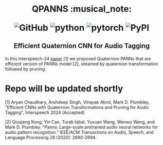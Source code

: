 <h1 align="center">
<p>QPANNS :musical_note:</p>
<p align="center">
<img alt="GitHub" src="https://img.shields.io/github/license/cross-caps/AFLI?color=green&logo=GNU&logoColor=green">
<img alt="python" src="https://img.shields.io/badge/python-%3E%3D3.8-blue?logo=python">
<img alt="pytorch" src="https://img.shields.io/badge/pytorch-%3E%3D1.8-orange?logo=pytorch">
<img alt="PyPI" src="https://img.shields.io/badge/release-v1.0-brightgreen?logo=apache&logoColor=brightgreen">
</p>
</h1>

<h2 align="center">
<p>Efficient Quaternion CNN for Audio Tagging</p>
</h2> 


In this Interspeech-24 [paper]() [1] we proposed Quaternion PANNs that are efficient version of PANNs model [2], obtained by quaternion transformation followed by pruning. 

# Repo will be updated shortly








[1] Aryan Chaudhary, Arshdeep Singh, Vinayak Abrol, Mark D. Plumbley, "Efficient CNNs with Quaternion Transformations and Pruning for Audio Tagging", Interspeech 2024 (Accepted)

[2] Qiuqiang Kong, Yin Cao, Turab Iqbal, Yuxuan Wang, Wenwu Wang, and Mark D. Plumbley. "Panns: Large-scale pretrained audio neural networks for audio pattern recognition." IEEE/ACM Transactions on Audio, Speech, and Language Processing 28 (2020): 2880-2894.
